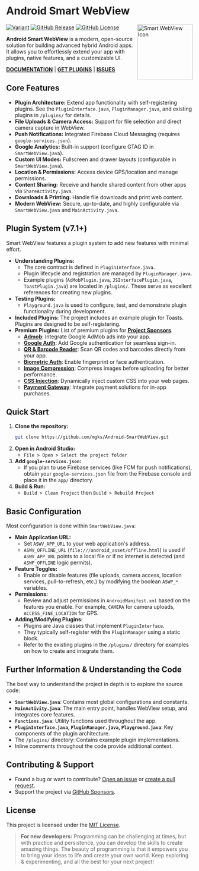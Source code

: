<!--
  Smart WebView v7
  https://github.com/mgks/Android-SmartWebView

  A modern, open-source WebView wrapper for building advanced hybrid Android apps.
  Native features, modular plugins, and full customisation—built for developers.

  - Documentation: https://docs.mgks.dev/smart-webview  
  - Plugins: https://docs.mgks.dev/smart-webview/plugins  
  - Discussions: https://github.com/mgks/Android-SmartWebView/discussions  
  - Sponsor the Project: https://github.com/sponsors/mgks  

  MIT License — https://opensource.org/licenses/MIT  

  Mentioning Smart WebView in your project helps others find it and keeps the dev loop alive.
-->

# Android Smart WebView

<a href="https://github.com/mgks/Android-SmartWebView/">
  <img align="right" src="https://raw.githubusercontent.com/mgks/Android-SmartWebView/master/app/src/main/res/mipmap-xxxhdpi/ic_launcher.png" width="150" alt="Smart WebView Icon">
</a>

<p>
  <a href="#features"><img alt="Variant" src="https://img.shields.io/badge/language-Java-red.svg"></a>
  <a href="https://github.com/mgks/Android-SmartWebView/releases"><img alt="GitHub Release" src="https://img.shields.io/github/v/release/mgks/android-smartwebview"></a>
  <a href="https://github.com/mgks/Android-SmartWebView/blob/master/LICENSE"><img alt="GitHub License" src="https://img.shields.io/github/license/mgks/android-smartwebview"></a>
</p>

**Android Smart WebView** is a modern, open-source solution for building advanced hybrid Android apps. It allows you to effortlessly extend your app with plugins, native features, and a customizable UI.

**[DOCUMENTATION](https://docs.mgks.dev/smart-webview/)** | **[GET PLUGINS](https://github.com/sponsors/mgks)** | **[ISSUES](https://github.com/mgks/Android-SmartWebView/issues)**

## Core Features

*   **Plugin Architecture:** Extend app functionality with self-registering plugins. See the `PluginInterface.java`, `PluginManager.java`, and existing plugins in `/plugins/` for details.
*   **File Uploads & Camera Access:** Support for file selection and direct camera capture in WebView.
*   **Push Notifications:** Integrated Firebase Cloud Messaging (requires `google-services.json`).
*   **Google Analytics:** Built-in support (configure GTAG ID in `SmartWebView.java`).
*   **Custom UI Modes:** Fullscreen and drawer layouts (configurable in `SmartWebView.java`).
*   **Location & Permissions:** Access device GPS/location and manage permissions.
*   **Content Sharing:** Receive and handle shared content from other apps via `ShareActivity.java`.
*   **Downloads & Printing:** Handle file downloads and print web content.
*   **Modern WebView:** Secure, up-to-date, and highly configurable via `SmartWebView.java` and `MainActivity.java`.

## Plugin System (v7.1+)

Smart WebView features a plugin system to add new features with minimal effort.
*   **Understanding Plugins:**
    *   The core contract is defined in `PluginInterface.java`.
    *   Plugin lifecycle and registration are managed by `PluginManager.java`.
    *   Example plugins (`AdMobPlugin.java`, `JSInterfacePlugin.java`, `ToastPlugin.java`) are located in `/plugins/`. These serve as excellent references for creating new plugins.
*   **Testing Plugins:**
    *   `Playground.java` is used to configure, test, and demonstrate plugin functionality during development.
*   **Included Plugins:** The project includes an example plugin for Toasts. Plugins are designed to be self-registering.
*   **Premium Plugins:** List of premium plugins for **[Project Sponsors](https://github.com/sponsors/mgks)**.
    - [**Admob**](https://docs.mgks.dev/smart-webview/plugins/admob): Integrate Google AdMob ads into your app.
    - [**Google Auth**](https://docs.mgks.dev/smart-webview/plugins/google-auth): Add Google authentication for seamless sign-in.
    - [**QR & Barcode Reader**](https://docs.mgks.dev/smart-webview/plugins/qr-barcode-reader): Scan QR codes and barcodes directly from your app.
    - [**Biometric Auth**](https://docs.mgks.dev/smart-webview/plugins/biometric-auth): Enable fingerprint or face authentication.
    - [**Image Compression**](https://docs.mgks.dev/smart-webview/plugins/image-compression): Compress images before uploading for better performance.
    - [**CSS Injection**](https://docs.mgks.dev/smart-webview/plugins/css-injection): Dynamically inject custom CSS into your web pages.
    - [**Payment Gateway**](https://docs.mgks.dev/smart-webview/plugins/payment-gateway): Integrate payment solutions for in-app purchases.

## Quick Start

1.  **Clone the repository:**
    ```sh
    git clone https://github.com/mgks/Android-SmartWebView.git
    ```
2.  **Open in Android Studio:**
    *   `File > Open > Select the project folder`
3.  **Add `google-services.json`:**
    *   If you plan to use Firebase services (like FCM for push notifications), obtain your `google-services.json` file from the Firebase console and place it in the `app/` directory.
4.  **Build & Run:**
    *   `Build > Clean Project` then `Build > Rebuild Project`

## Basic Configuration

Most configuration is done within `SmartWebView.java`:

*   **Main Application URL:**
    *   Set `ASWV_APP_URL` to your web application's address.
    *   `ASWV_OFFLINE_URL` (`file:///android_asset/offline.html`) is used if `ASWV_APP_URL` points to a local file or if no internet is detected (and `ASWP_OFFLINE` logic permits).
*   **Feature Toggles:**
    *   Enable or disable features (file uploads, camera access, location services, pull-to-refresh, etc.) by modifying the boolean `ASWP_*` variables.
*   **Permissions:**
    *   Review and adjust permissions in `AndroidManifest.xml` based on the features you enable. For example, `CAMERA` for camera uploads, `ACCESS_FINE_LOCATION` for GPS.
*   **Adding/Modifying Plugins:**
    *   Plugins are Java classes that implement `PluginInterface`.
    *   They typically self-register with the `PluginManager` using a static block.
    *   Refer to the existing plugins in the `/plugins/` directory for examples on how to create and integrate them.

## Further Information & Understanding the Code

The best way to understand the project in depth is to explore the source code:
*   **`SmartWebView.java`**: Contains most global configurations and constants.
*   **`MainActivity.java`**: The main entry point, handles WebView setup, and integrates core features.
*   **`Functions.java`**: Utility functions used throughout the app.
*   **`PluginInterface.java`, `PluginManager.java`, `Playground.java`**: Key components of the plugin architecture.
*   The `/plugins/` directory: Contains example plugin implementations.
*   Inline comments throughout the code provide additional context.

## Contributing & Support
*   Found a bug or want to contribute? [Open an issue](https://github.com/mgks/Android-SmartWebView/issues) or [create a pull request](https://github.com/mgks/Android-SmartWebView/pulls).
*   Support the project via [GitHub Sponsors](https://github.com/sponsors/mgks).

## License
This project is licensed under the [MIT License](LICENSE).

> **For new developers:** Programming can be challenging at times, but with practice and persistence, you can develop the skills to create amazing things. The beauty of programming is that it empowers you to bring your ideas to life and create your own world. Keep exploring & experimenting, and all the best for your next project!